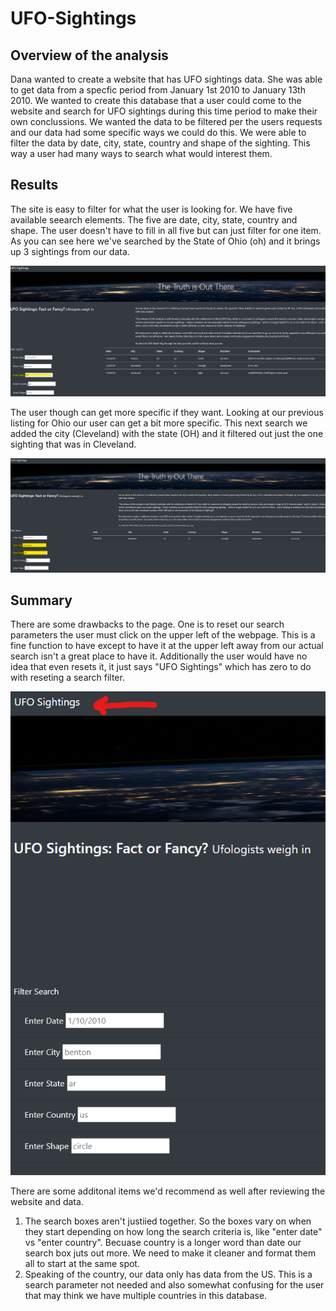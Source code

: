 # UFO-Sightings

## Overview of the analysis

Dana wanted to create a website that has UFO sightings data.  She was able to get data from a specfic period from
January 1st 2010 to January 13th 2010.  We wanted to create this database that a user could come to the website
and search for UFO sightings during this time period to make their own conclussions.  We wanted the data to be
filtered per the users requests and our data had some specific ways we could do this.  We were able to filter 
the data by date, city, state, country and shape of the sighting.  This way a user had many ways to search 
what would interest them.

## Results

The site is easy to filter for what the user is looking for.  We have five available seearch elements.  The five
are date, city, state, country and shape.  The user doesn't have to fill in all five but can just filter for
one item.  As you can see here we've searched by the State of Ohio (oh) and it brings up 3 sightings from
our data.  

![](static/images/ohio_search.png)


The user though can get more specific if they want.  Looking at our previous listing for Ohio our user
can get a bit more specific.  This next search we added the city (Cleveland) with the state (OH) and it
filtered out just the one sighting that was in Cleveland.  

![](static/images/cleveland_search.png)

## Summary


There are some drawbacks to the page.  One is to reset our search parameters the user must click on the upper
left of the webpage.  This is a fine function to have except to have it at the upper left away from our 
actual search isn't a great place to have it.  Additionally the user would have no idea that even resets it, it just says
"UFO Sightings" which has zero to do with reseting a search filter.

![](static/images/reset_search.png)

There are some additonal items we'd recommend as well after reviewing the website and data.

1. The search boxes aren't justiied together.  So the boxes vary on when they start depending on how long
the search criteria is, like "enter date" vs "enter country".  Becuase country is a longer word than date
our search box juts out more.  We need to make it cleaner and format them all to start at the same spot.
2. Speaking of the country, our data only has data from the US.  This is a search parameter not needed and
also somewhat confusing for the user that may think we have multiple countries in this database.  


